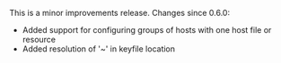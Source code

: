 This is a minor improvements release.
Changes since 0.6.0:

- Added support for configuring groups of hosts with one host file or resource
- Added resolution of '~' in keyfile location
